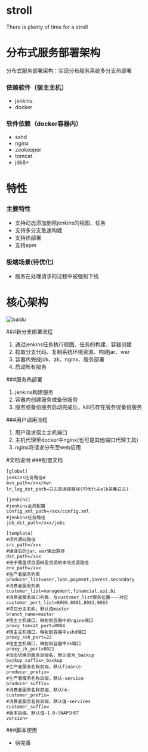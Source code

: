 # stroll
There is plenty of time for a stroll

# 分布式服务部署架构
分布式服务部署架构：实现分布服务系统多分支热部署

### 依赖软件（宿主主机）
- jenkins
- docker

### 软件依赖（docker容器内）
- sshd
- nginx
- zookeeper
- tomcat
- jdk8+


# 特性
### 主要特性
- 支持动态添加删除jenkins的视图、任务
- 支持多分支急速构建
- 支持热部署
- 支持apm

### 极端场景(待优化)
- 服务在处理请求的过程中被强制下线


# 核心架构
![baidu](https://graph.baidu.com/resource/1388f00caeddcbed9089601543978569.jpg "架构图")

###新分支部署流程
1. 通过jenkins任务执行视图、任务的构建、容器创建
2. 拉取分支代码、复制系统环境资源、构建jar、war
3. 容器内完成jdk、zk、nginx、服务部署
4. 启动所有服务

###服务热部署
1. jenkins构建服务
2. 容器内创建服务或备份服务
3. 服务或备份服务启动完成后，kill已存在服务或备份服务

###用户调用流程
1. 用户请求宿主主机端口
2. 主机代理至docker中nginx(也可是其他端口代理工具)
3. nginx将请求分布至web应用

#文档说明
###配置文档
```
[global]
jenkins任务路径#
mvn_path=/xxx/mvn
ln_log_dst_path=日志软连接路径(可优化未elk采集日志)

[jenkins]
#jenkins全局配置
config_xml_path=/xxx/config.xml
#jenkins任务路径
job_dst_path=/xxx/jobs

[template]
#项目源码路径
src_path=/xxx
#编译后的jar、war输出路径
dst_path=/xxx
#用于覆盖项目源码里资源的本地资源路径
env_path=/xxx
#生产者服务列表
producer_list=user,loan,payment,invest,secondary
#消费者服务列表
customer_list=management,financial,api,bi
#消费者服务端口列表，与customer_list服务位置一一对应
customer_port_list=8080,8081,8082,8083
#项目分支名称，默认值master
branch_name=master
#宿主主机端口，映射到容器中的nginx端口
proxy_tomcat_port=8984
#宿主主机端口，映射到容器中sshd端口
proxy_ssh_port=22
#宿主主机端口，映射到容器中zk端口
proxy_zk_port=8021
#动态切换的服务后缀名，默认值为_backup
backup_suffix=_backup
#生产者服务名称前缀，默认finance-
producer_prefix=
#生产者服务名称后缀，默认-service
producer_suffix=
#消费者服务名称前缀，默认hk-
customer_prefix=
#消费者服务名称后缀，默认值-services
customer_suffix=
#版本后缀，默认值-1.0-SNAPSHOT
version=
```

###脚本使用
- 待完善
